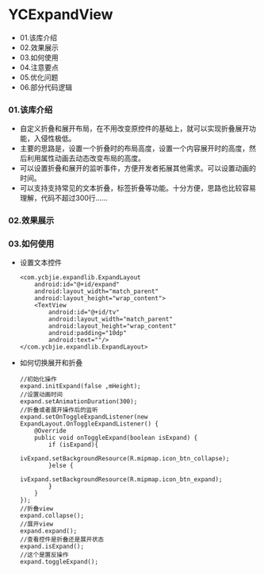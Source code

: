 # YCExpandView
- 01.该库介绍
- 02.效果展示
- 03.如何使用
- 04.注意要点
- 05.优化问题
- 06.部分代码逻辑


### 01.该库介绍
- 自定义折叠和展开布局，在不用改变原控件的基础上，就可以实现折叠展开功能，入侵性极低。
- 主要的思路是，设置一个折叠时的布局高度，设置一个内容展开时的高度，然后利用属性动画去动态改变布局的高度。
- 可以设置折叠和展开的监听事件，方便开发者拓展其他需求。可以设置动画的时间。
- 可以支持支持常见的文本折叠，标签折叠等功能。十分方便，思路也比较容易理解，代码不超过300行……


### 02.效果展示


### 03.如何使用
- 设置文本控件
    ```
    <com.ycbjie.expandlib.ExpandLayout
        android:id="@+id/expand"
        android:layout_width="match_parent"
        android:layout_height="wrap_content">
        <TextView
            android:id="@+id/tv"
            android:layout_width="match_parent"
            android:layout_height="wrap_content"
            android:padding="10dp"
            android:text=""/>
    </com.ycbjie.expandlib.ExpandLayout>
    ```
- 如何切换展开和折叠
    ```
    //初始化操作
    expand.initExpand(false ,mHeight);
    //设置动画时间
    expand.setAnimationDuration(300);
    //折叠或者展开操作后的监听
    expand.setOnToggleExpandListener(new ExpandLayout.OnToggleExpandListener() {
        @Override
        public void onToggleExpand(boolean isExpand) {
            if (isExpand){
                ivExpand.setBackgroundResource(R.mipmap.icon_btn_collapse);
            }else {
                ivExpand.setBackgroundResource(R.mipmap.icon_btn_expand);
            }
        }
    });
    //折叠view
    expand.collapse();
    //展开view
    expand.expand();
    //查看控件是折叠还是展开状态
    expand.isExpand();
    //这个是置反操作
    expand.toggleExpand();
    ```











